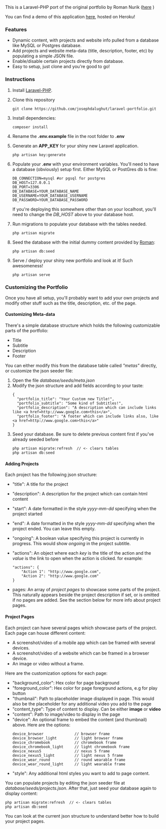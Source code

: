 This is a Laravel-PHP port of the original portfolio by Roman Nurik ([here](https://github.com/romannurik/portfolio) )

You can find a demo of this application [here](https://laravel-portfolioapp.herokuapp.com), hosted on Heroku!


### Features

- Dynamic content, with projects and website info pulled from a database like MySQL or Postgres database.
- Add projects and website meta-data (title, description, footer, etc) by populating a simple JSON file.
- Enable/disable certain projects directly from database.
- Easy to setup, just clone and you're good to go!

### Instructions

1. Install [Laravel-PHP](https://laravel.com/docs/5.7).

2. Clone this repository
    ```
    git clone https://github.com/josephdalughut/laravel-portfolio.git
    ```

3. Install dependencies:
    ```
    composer install
    ```
4. Rename the **.env.example** file in the root folder to **.env**
5. Generate an **APP_KEY** for your shiny new Laravel application.
    ```
    php artisan key:generate 
    ```
6. Populate your **.env** with your environment variables. You'll need to have a database (obviously) setup first. Either MySQL or PostGres db is fine:
    ```
    DB_CONNECTION=mysql #or pgsql for postgres
    DB_HOST=127.0.0.1
    DB_PORT=3306
    DB_DATABASE=YOUR_DATABASE_NAME
    DB_USERNAME=YOUR_DATABASE_USERNAME
    DB_PASSWORD=YOUR_DATABASE_PASSWORD
    ```
    
    If you're deploying this somewhere other than on your localhost, you'll need to change the *DB_HOST* above to your database host.

7. Run migrations to populate your database with the tables needed.

    ```
    php artisan migrate
    ```

8. Seed the database with the initial dummy content provided by [Roman](https://github.com/romannurik/portfolio):

    ```
    php artisan db:seed
    ```

9. Serve / deploy your shiny new portfolio and look at it! Such awesomeness!
    ```
    php artisan serve
    ```
    
    
### Customizing the Portfolio

Once you have all setup, you'll probably want to add your own projects and modify other stuff such 
as the title, description, etc. of the page. 

#### Customizing Meta-data

There's a simple database structure which holds the following customizable parts of the portfolio:
- Title
- Subtitle
- Description
- Footer

You can either modify this from the database table called *"metas"* directly, or customize the json seeder file:

1. Open the file *database/seeds/meta.json*
2. Modify the json structure and add fields according to your taste:
    ```
    {
      "portfolio_title": "Your Custom new Title!",
      "portfolio_subtitle": "Some kind of Subtitles!",
      "portfolio_description": "A description which can include links like <a href=http://www.google.com>this</a>",
      "portfolio_footer": "A footer which can include links also, like <a href=http://www.google.com>this</a>"
    }
    ```
3. Seed your database. Be sure to delete previous content first if you've already seeded before
    ```
    php artisan migrate:refresh  // <- clears tables
    php artisan db:seed
    ```
    

#### Adding Projects

Each project has the following json structure:

- "title": A title for the project
- "description": A description for the project which can contain html content
- "start": A date formatted in the style *yyyy-mm-dd* specifying when the project started
- "end": A date formatted in the style *yyyy-mm-dd* specifying when the project ended. You can leave this empty.
- "ongoing": A boolean value specifying this project is currently in progress. This would show *ongoing* in the project subtitle.
- "actions": An object where each *key* is the title of the action and the *value* is the link to open when the action is clicked. for example:
    ```
    "actions": {
        "Action 1": "http://www.google.com",
        "Action 2": "http://www.google.com"
    }
    ```
    
- pages: An array of *project pages* to showcase some parts of the project. This naturally appears beside the project description if set, 
or is omitted if no pages are added. See the section below for more info about project pages.

#### Project Pages

Each project can have several pages which showcase parts of the project. Each page can house different content:
- A screenshot/video of a mobile app which can be framed with several devices.
- A screenshot/video of a website which can be framed in a browser device.
- An image or video without a frame.

Here are the customization options for each page:
- "background_color": Hex color for page background
- "foreground_color": Hex color for page foreground actions, e.g for play button
- "thumbnail": Path to placeholder image displayed in page. This would also be the placeholder for any additional video you add to the page
- "content_type": Type of content to display. Can be either **image** or **video**
- "content": Path to image/video to display in the page
- "device": An optional frame to embed the content (and thumbnail) above. Here are the options:
    ```
    device_browser              // browser frame
    device_browser_light        // light browser frame
    device_chromebook           // chromebook frame
    device_chromebook_light     // light chromebook frame
    device_nexus5               // nexus 5 frame
    device_nexus5_light         // light nexus 5 frame
    device_wear_round           // round wearable frame
    device_wear_round_light     // light wearable frame
    
    ```
- "style": Any additional html styles you want to add to page content.

You can populate projects by editing the json seeder file at *database/seeds/projects.json*. After that, just seed your database again to 
display content:

    php artisan migrate:refresh  // <- clears tables
    php artisan db:seed


You can look at the current json structure to understand better how to build your project pages.
    